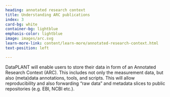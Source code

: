 ```yaml
---
heading: annotated research context
title: Understanding ARC publications
index: 3
card-bg: white
container-bg: lightblue
emphasis-color: lightblue
image: images/arc.svg
learn-more-link: content/learn-more/annotated-research-context.html
text-position: left

---
```


DataPLANT will enable users to store their data in form of an Annotated Research Context (ARC). This includes not only the measurement data, but also (meta)data annotations, tools, and scripts. This will allow reproducibility and also forwarding “raw data” and metadata slices to public repositories (e.g. EBI, NCBI etc.).